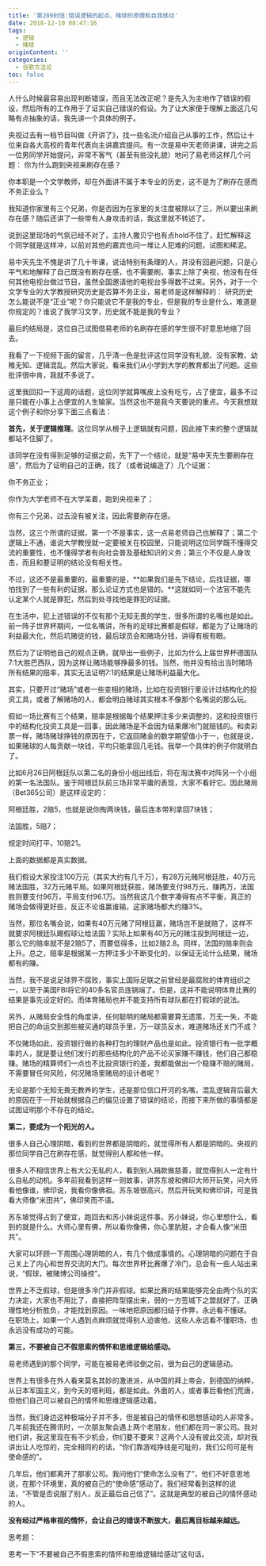 ```yaml
---
title: '第209封信:错误逻辑的起点、赌球的原理和自我感动'
date: 2018-12-10 08:47:16
tags:
  - 逻辑
  - 赌球
originContent: ''
categories:
  - 谷歌方法论
toc: false
---
```

人什么时候最容易出现判断错误，而且无法改正呢？是先入为主地作了错误的假设，然后所有的工作用于了证实自己错误的假设。为了让大家便于理解上面这几句略有点抽象的话，我先讲一个具体的例子。

央视过去有一档节目叫做《开讲了》，找一些名流介绍自己从事的工作，然后让十位来自各大高校的青年代表向主讲嘉宾提问。有一次是易中天老师讲课，讲完之后一位男同学开始提问，非常不客气（甚至有些没礼貌）地问了易老师这样几个问题：
你为什么跑到央视来刷存在感？

你本职是一个文学教师，却在外面讲不属于本专业的历史，这不是为了刷存在感而不务正业么？

我知道你家里有三个兄弟，你是否因为在家里的关注度被除以了三，所以要出来刷存在感？随后还讲了一些带有人身攻击的话，我这里就不转述了。

说到这里现场的气氛已经不对了，主持人撒贝宁也有点hold不住了，赶忙解释这个同学就是这样冲，以前对其他的嘉宾也问一堆让人犯难的问题，试图和稀泥。<escape><!-- more --></escape>

易中天先生不愧是讲了几十年课，说话特别有条理的人，并没有回避问题，只是心平气和地解释了自己既没有刷存在感，也不需要刷，事实上除了央视，他没有在任何其他电视台做过节目，虽然全国邀请他的电视台多得数不过来。另外，对于一个文学专业的大学教授研究历史是否算不务正业，易老师是这样解释的：
研究历史怎么能说不是“正业”呢？你只能说它不是我的专业，但是我的专业是什么，难道是你规定的？谁说了我学习文学，历史就不能是我的专业？

最后的结局是，这位自己试图借易老师的名刷存在感的学生很不好意思地缩了回去。

我看了一下视频下面的留言，几乎清一色是批评这位同学没有礼貌、没有家教、幼稚无知、逻辑混乱。然后大家说，看来我们从小学到大学的教育都出了问题。这些批评很中肯，我就不多说了。

这里我回扣一下这周的话题，这位同学就算嘴皮上没有吃亏，占了便宜，最多不过是只能在小事上占便宜的人生输家。当然这也不是我今天要说的重点。今天我想就这个例子和你分享下面三点看法：


**首先，关于逻辑推理**。这位同学从根子上逻辑就有问题，因此接下来的整个逻辑就都站不住脚了。

该同学在没有得到足够的证据之前，先下了一个结论，就是“易中天先生要刷存在感”，然后为了证明自己的正确，找了（或者说编造了）几个证据：

你不务正业；

你作为大学老师不在大学呆着，跑到央视来了；

你有三个兄弟，过去没有被关注，因此需要刷存在感。

当然，这三个所谓的证据，第一个不是事实，这一点易老师自己也解释了；第二个逻辑上不通，谁说大学教授就一定要被关在校园里，只能说明这位同学既不懂得交流的重要性，也不懂得学者有向社会普及基础知识的义务；第三个不仅是人身攻击，而且和要证明的结论没有相关性。

不过，这还不是最重要的，最重要的是，**如果我们是先下结论，后找证据，哪怕找到了一些有利的证据，那么论证方式也是错的。**这就如同一个法官不能先认定某个人就是罪犯，然后到处寻找他是罪犯的证据。

在生活中，犯上述错误的不仅有那个无知无畏的学生，很多所谓的名嘴也是如此。前一阵子世界杯期间，一位名嘴讲，所有的足球比赛都是假球，都是为了让赌场的利益最大化，然后坑赌徒的钱，最后球员会和赌场分钱，讲得有板有眼。

然后为了证明他自己的观点正确，就举出一些例子，比如为什么上届世界杯德国队7:1大胜巴西队，因为这样让赌场能够挣最多的钱。当然，他并没有给出当时赌场所有结果的赔率，其实无法证明7:1的结果是让赌场利益最大化。

其实，只要开过“赌场”或者一些变相的赌场，比如在投资银行里设计过结构化的投资工具，或者了解赌场的人，都会明白赌球其实根本不像那个名嘴说的那么玩。

假如一场比赛有三个结果，赔率是根据每个结果押注多少来调整的，这和投资银行中的结构化投资工具是一回事，因此赌场是不会因为结果爆冷门就赔钱的。和卖彩票一样，赌场赌球挣钱的原因在于，它返回赌金的数学期望值小于一，也就是说，如果赌球的人每贡献一块钱，平均只能拿回几毛钱。我举一个具体的例子你就明白了。

比如6月26日阿根廷队以第二名的身份小组出线后，将在淘汰赛中对阵另一个小组的第一名法国队。鉴于阿根廷队前三场非常平庸的表现，大家不看好它。因此赌局（Bet365公司）是这样设定的：

阿根廷胜，2赔5，也就是说你掏两块钱，最后连本带利拿回7块钱；

法国胜，5赔7；

规定时间打平，10赔21。

上面的数据都是真实数据。

我们假设大家投注100万元（其实大约有几千万），有28万元赌阿根廷胜，40万元赌法国胜，32万元赌平局。如果阿根廷获胜，赌场要支付98万元，赚两万，法国胜则要支付96万，平局支付96.1万。当然我这几个数字凑得有点不平衡，真正的赌场会做得更好些，反正不论谁赢谁输，这家赌场都大约赚3%。

当然，那位名嘴会说，如果有40万元赌了阿根廷赢，赌场岂不是就赔了，这样不就要求阿根廷队踢假球让给法国？实际上如果有40万元的赌注投到阿根廷一边，那么它的赔率就不是2赔5了，而要低得多，比如2赔2.8。同样，法国的赔率则会上升。总之，赔率是根据某一方押注多少不断变化的，以保证无论什么结果，赌场都有的赚。

当然，我不是说足球界不腐败，事实上国际足联之前曾经是最腐败的体育组织之一，以至于美国FBI将它的40多名官员连锅端了。但是，这并不能说明体育比赛的结果是事先设定好的。而体育赌局也并不能支持所有球队都在打假球的说法。

另外，从赌局安全性的角度讲，任何聪明的赌局都需要算无遗策，万无一失，不能把自己的命运交到那些被买通的球员手里，万一球员反水，难道赌场还关门不成？

不仅赌场如此，投资银行做的各种打包的理财产品也是如此。投资银行有一批学概率的人，就是要让他们发行的那些结构化的产品不论买家赚不赚钱，他们自己都稳赚。赌场的精算师们一点也不比投资银行的差，我都能做出一个稳赚不赔的赌局，不需要冒任何风险，何况赌场里赌局的设计者呢？

无论是那个无知无畏无教养的学生，还是那位信口开河的名嘴，混乱逻辑背后最大的原因在于一开始就根据自己的偏见设置了错误的结论，而接下来所做的事情都是试图证明那个不存在的结论。

**第二，要成为一个阳光的人。**

很多人自己心理阴暗，看到的世界都是阴暗的，就觉得所有人都是阴暗的。央视的那位同学自己在刷存在感，就觉得别人都和他一样。

很多人不相信世界上有大公无私的人，看到别人捐款做慈善，就觉得别人一定有什么自私的动机。多年前我看到这样一则故事，讲苏东坡和佛印大师开玩笑，问大师看他像谁，佛印说，我看你像佛祖。苏东坡很高兴，然后开玩笑和佛印讲，可是我看大师像“米田共”，佛印笑而不语。

苏东坡觉得占到了便宜，跑回去和苏小妹说这件事。苏小妹说，你心里想什么，看到的就是什么。大师心里有佛，所以看你像佛，你心里肮脏，才会看人像“米田共”。

大家可以环顾一下周围心理阴暗的人，有几个做成事情的。心理阴暗的问题在于自己关上了内心和世界交流的大门。每次世界杯比赛爆了冷门，总会有一些人站出来说，“假球，被赌博公司操控”。

世界上不乏假球，但是很多冷门并非假球。如果比赛的结果能够完全由两个队的实力决定，大家也不用比了，直接把阵型摆出来，弱的一方签城下之盟就好了。正确理性地分析胜负，才能找到原因。一味地把原因都归结于作弊，永远看不懂球。
在职场上，如果一个人遇到点麻烦就觉得别人迫害他，这些人永远看不懂职场，也永远没有成功的可能。

**第三，不要被自己不假思索的情怀和思维逻辑给感动。**

易老师遇到的那个同学，可能在被易老师驳倒之前，很为自己的逻辑感动。

世界上有很多在外人看来莫名其妙的激进派，从中国的拜上帝会，到德国的纳粹，从日本军国主义，到今天的塔利班，都是如此。外面的人，或者事后看他们荒唐，但他们自己可以被自己的情怀和思维逻辑感动着。

当然，我们身边这种极端分子并不多，但是被自己的情怀和思想感动的人非常多。几年前我还在腾讯时，一次朋友聚会遇上两个老朋友，他们都在同一家公司。我对他们讲，我这里现在有不少机会，你们要不要来？这两个人没有彼此交流，却对我讲出让人吃惊的，完全相同的的话，“你们靠游戏挣钱是可耻的，我们公司可是有使命感的”。

几年后，他们都离开了那家公司。我问他们“使命怎么没有了”，他们不好意思地说，在那个环境里，真的被自己的“使命感”感动了。我们经常看到这样的说法，“不管是否说服了别人，反正最后自己信了”。这就是典型的被自己的情怀感动的人。

**没有经过严格审视的情怀，会让自己的错误不断放大，最后离目标越来越远。**

思考题：

思考一下“不要被自己不假思索的情怀和思维逻辑给感动”这句话。